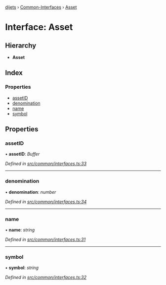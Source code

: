 [dijets](../README.md) › [Common-Interfaces](../modules/common_interfaces.md) › [Asset](common_interfaces.asset.md)

# Interface: Asset

## Hierarchy

* **Asset**

## Index

### Properties

* [assetID](common_interfaces.asset.md#assetid)
* [denomination](common_interfaces.asset.md#denomination)
* [name](common_interfaces.asset.md#name)
* [symbol](common_interfaces.asset.md#symbol)

## Properties

###  assetID

• **assetID**: *Buffer*

*Defined in [src/common/interfaces.ts:33](https://github.com/Dijets-Inc/dijetsjs/blob/master/src/common/interfaces.ts#L33)*

___

###  denomination

• **denomination**: *number*

*Defined in [src/common/interfaces.ts:34](https://github.com/Dijets-Inc/dijetsjs/blob/master/src/common/interfaces.ts#L34)*

___

###  name

• **name**: *string*

*Defined in [src/common/interfaces.ts:31](https://github.com/Dijets-Inc/dijetsjs/blob/master/src/common/interfaces.ts#L31)*

___

###  symbol

• **symbol**: *string*

*Defined in [src/common/interfaces.ts:32](https://github.com/Dijets-Inc/dijetsjs/blob/master/src/common/interfaces.ts#L32)*
